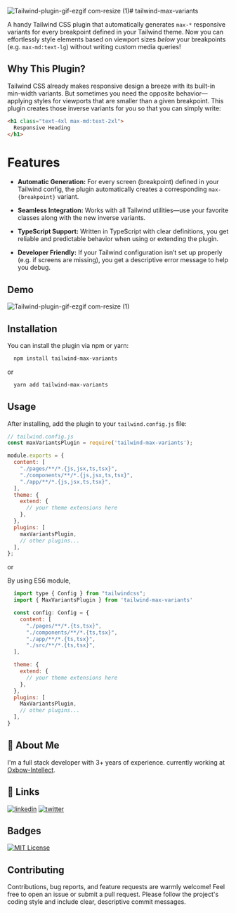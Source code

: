 ![Tailwind-plugin-gif-ezgif com-resize (1)](https://github.com/user-attachments/assets/a2b795f7-763c-4c5a-b7ab-8baeb04ac356)# tailwind-max-variants

A handy Tailwind CSS plugin that automatically generates `max-*` responsive variants for every breakpoint defined in your Tailwind theme. Now you can effortlessly style elements based on viewport sizes *below* your breakpoints (e.g. `max-md:text-lg`) without writing custom media queries!

## Why This Plugin?

Tailwind CSS already makes responsive design a breeze with its built-in min-width variants. But sometimes you need the opposite behavior—applying styles for viewports that are smaller than a given breakpoint. This plugin creates those inverse variants for you so that you can simply write:

```html
<h1 class="text-4xl max-md:text-2xl">
  Responsive Heading
</h1>
```
# Features

- **Automatic Generation:** For every screen (breakpoint) defined in your Tailwind config, the plugin automatically creates a corresponding `max-{breakpoint}` variant.

- **Seamless Integration:** Works with all Tailwind utilities—use your favorite classes along with the new inverse variants.

- **TypeScript Support:** Written in TypeScript with clear definitions, you get reliable and predictable behavior when using or extending the plugin.

- **Developer Friendly:** If your Tailwind configuration isn’t set up properly (e.g. if screens are missing), you get a descriptive error message to help you debug.

## Demo
![Tailwind-plugin-gif-ezgif com-resize (1)](https://github.com/user-attachments/assets/896a84c5-f714-43f5-9408-a7ff0f9b719d)


## Installation

You can install the plugin via npm or yarn:

```bash
  npm install tailwind-max-variants
```
or 

```bash
  yarn add tailwind-max-variants
```
    
## Usage
After installing, add the plugin to your `tailwind.config.js` file:

```javascript
// tailwind.config.js
const maxVariantsPlugin = require('tailwind-max-variants');

module.exports = {
  content: [
    "./pages/**/*.{js,jsx,ts,tsx}",
    "./components/**/*.{js,jsx,ts,tsx}",
    "./app/**/*.{js,jsx,ts,tsx}",
  ],
  theme: {
    extend: {
      // your theme extensions here
    },
  },
  plugins: [
    maxVariantsPlugin,
    // other plugins...
  ],
};
```

or 

By using ES6 module, 

```javascript
  import type { Config } from "tailwindcss";
  import { MaxVariantsPlugin } from 'tailwind-max-variants'

  const config: Config = {
    content: [
      "./pages/**/*.{ts,tsx}",
      "./components/**/*.{ts,tsx}",
      "./app/**/*.{ts,tsx}",
      "./src/**/*.{ts,tsx}",
  ],

  theme: {
    extend: {
      // your theme extensions here
    },
  },
  plugins: [
    MaxVariantsPlugin,
    // other plugins...
  ],
}
```

## 🚀 About Me
I'm a full stack developer with 3+ years of experience. currently working at [Oxbow-Intellect](https://oxbowintellect.com/).


## 🔗 Links
[![linkedin](https://img.shields.io/badge/linkedin-0A66C2?style=for-the-badge&logo=linkedin&logoColor=white)](https://www.linkedin.com/in/debayan-bain/)
[![twitter](https://img.shields.io/badge/twitter-1DA1F2?style=for-the-badge&logo=twitter&logoColor=white)](https://x.com/Maharaj_bain/)
## Badges

[![MIT License](https://img.shields.io/badge/License-MIT-green.svg)](https://choosealicense.com/licenses/mit/)


## Contributing

Contributions, bug reports, and feature requests are warmly welcome! Feel free to open an issue or submit a pull request. Please follow the project's coding style and include clear, descriptive commit messages.

